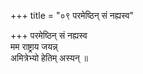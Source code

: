 +++
title = "०९ परमेष्ठिन् सं नह्यस्व"

+++
परमेष्ठिन् सं नह्यस्व  
मम राष्ट्राय जयन्न्  
अमित्रेभ्यो हेतिम् अस्यन् ॥
